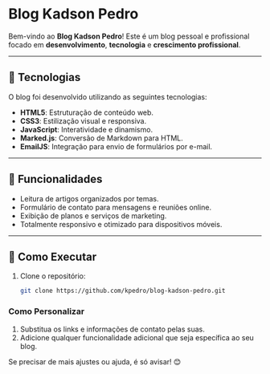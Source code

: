 # Blog Kadson Pedro

Bem-vindo ao **Blog Kadson Pedro**! Este é um blog pessoal e profissional focado em **desenvolvimento**, **tecnologia** e **crescimento profissional**.

---

## 🚀 Tecnologias

O blog foi desenvolvido utilizando as seguintes tecnologias:

- **HTML5**: Estruturação de conteúdo web.
- **CSS3**: Estilização visual e responsiva.
- **JavaScript**: Interatividade e dinamismo.
- **Marked.js**: Conversão de Markdown para HTML.
- **EmailJS**: Integração para envio de formulários por e-mail.

---

## 🌟 Funcionalidades

- Leitura de artigos organizados por temas.
- Formulário de contato para mensagens e reuniões online.
- Exibição de planos e serviços de marketing.
- Totalmente responsivo e otimizado para dispositivos móveis.

---

## 🎯 Como Executar

1. Clone o repositório:
   ```bash
   git clone https://github.com/kpedro/blog-kadson-pedro.git

### **Como Personalizar**
1. Substitua os links e informações de contato pelas suas.
2. Adicione qualquer funcionalidade adicional que seja específica ao seu blog.

Se precisar de mais ajustes ou ajuda, é só avisar! 😊
